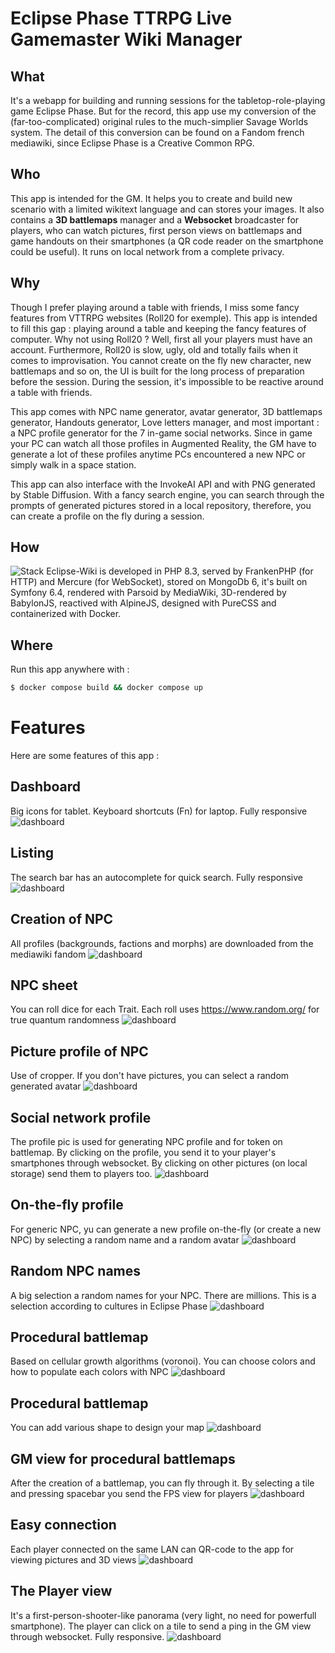# Eclipse Phase TTRPG Live Gamemaster Wiki Manager

## What 
It's a webapp for building and running sessions for the tabletop-role-playing game Eclipse Phase.
But for the record, this app use my conversion of the (far-too-complicated) original rules to the much-simplier Savage Worlds system.
The detail of this conversion can be found on a Fandom french mediawiki, since Eclipse Phase is a Creative Common RPG.

## Who
This app is intended for the GM. It helps you to create and build new scenario with a limited wikitext language and can stores your images.
It also contains a **3D battlemaps** manager and a **Websocket** broadcaster for players, who can watch pictures,
first person views on battlemaps and game handouts on their smartphones (a QR code reader on the smartphone could be useful). It runs on
local network from a complete privacy.

## Why
Though I prefer playing around a table with friends, I miss some fancy features from VTTRPG websites (Roll20 for exemple). 
This app is intended to fill this gap : playing around a table and keeping the fancy features of computer. 
Why not using Roll20 ? Well, first all your players must have an account. Furthermore, Roll20 is slow, ugly, old and 
totally fails when it comes to improvisation. You cannot create on the fly new character, new battlemaps and so on, the UI is 
built for the long process of preparation before the session. During the session, it's impossible to be reactive around a table with friends.

This app comes with NPC name generator, avatar generator, 3D battlemaps generator, Handouts generator, Love letters manager, and most important : 
a NPC profile generator for the 7 in-game social networks. Since in game your PC can watch all those profiles in Augmented Reality, the
GM have to generate a lot of these profiles anytime PCs encountered a new NPC or simply walk in a space station.

This app can also interface with the InvokeAI API and with PNG generated by Stable Diffusion. With a fancy search engine, you can search through
the prompts of generated pictures stored in a local repository, therefore, you can create a profile on the fly during a session.

## How
![Stack](https://github.com/Trismegiste/eclipse-wiki/blob/master/doc/stack.svg)
Eclipse-Wiki is developed in PHP 8.3, served by FrankenPHP (for HTTP) and Mercure (for WebSocket),
stored on MongoDb 6, it's built on Symfony 6.4, rendered with Parsoid by MediaWiki,
3D-rendered by BabylonJS, reactived with AlpineJS, designed with PureCSS and containerized with Docker.

## Where
Run this app anywhere with :
```bash
$ docker compose build && docker compose up
```
# Features
Here are some features of this app :

## Dashboard
Big icons for tablet. Keyboard shortcuts (Fn) for laptop. Fully responsive
![dashboard](/doc/capture-0.jpg)
## Listing
The search bar has an autocomplete for quick search. Fully responsive
![dashboard](/doc/capture-1.jpg)
## Creation of NPC
All profiles (backgrounds, factions and morphs) are downloaded from the mediawiki fandom
![dashboard](/doc/capture-2.jpg)
## NPC sheet
You can roll dice for each Trait. Each roll uses https://www.random.org/ for true quantum randomness
![dashboard](/doc/capture-3.jpg)
## Picture profile of NPC
Use of cropper. If you don't have pictures, you can select a random generated avatar
![dashboard](/doc/capture-4.jpg)
## Social network profile
The profile pic is used for generating NPC profile and for token on battlemap. By clicking on the profile, you send it to your player's smartphones through websocket. By clicking on other pictures (on local storage) send them to players too.
![dashboard](/doc/capture-11.jpg)
## On-the-fly profile
For generic NPC, yu can generate a new profile on-the-fly (or create a new NPC) by selecting a random name and a random avatar
![dashboard](/doc/capture-5.jpg)
## Random NPC names
A big selection a random names for your NPC. There are millions. This is a selection according to cultures in Eclipse Phase
![dashboard](/doc/capture-6.jpg)
## Procedural battlemap
Based on cellular growth algorithms (voronoi). You can choose colors and how to populate each colors with NPC
![dashboard](/doc/capture-9.jpg)
## Procedural battlemap
You can add various shape to design your map
![dashboard](/doc/capture-10.jpg)
## GM view for procedural battlemaps
After the creation of a battlemap, you can fly through it. By selecting a tile and pressing spacebar you send the FPS view for players
![dashboard](/doc/capture-7.jpg)
## Easy connection
Each player connected on the same LAN can QR-code to the app for viewing pictures and 3D views
![dashboard](/doc/capture-12.jpg)
## The Player view
It's a first-person-shooter-like panorama (very light, no need for powerfull smartphone). The player can click on a tile to send a ping in the GM view through websocket. Fully responsive.
![dashboard](/doc/capture-8.jpg)


